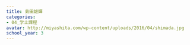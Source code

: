 ```yaml
---
title: 島田雄輝
categories:
- 04_学士課程
avatar: http://miyashita.com/wp-content/uploads/2016/04/shimada.jpg
school_year: 3
---
```


